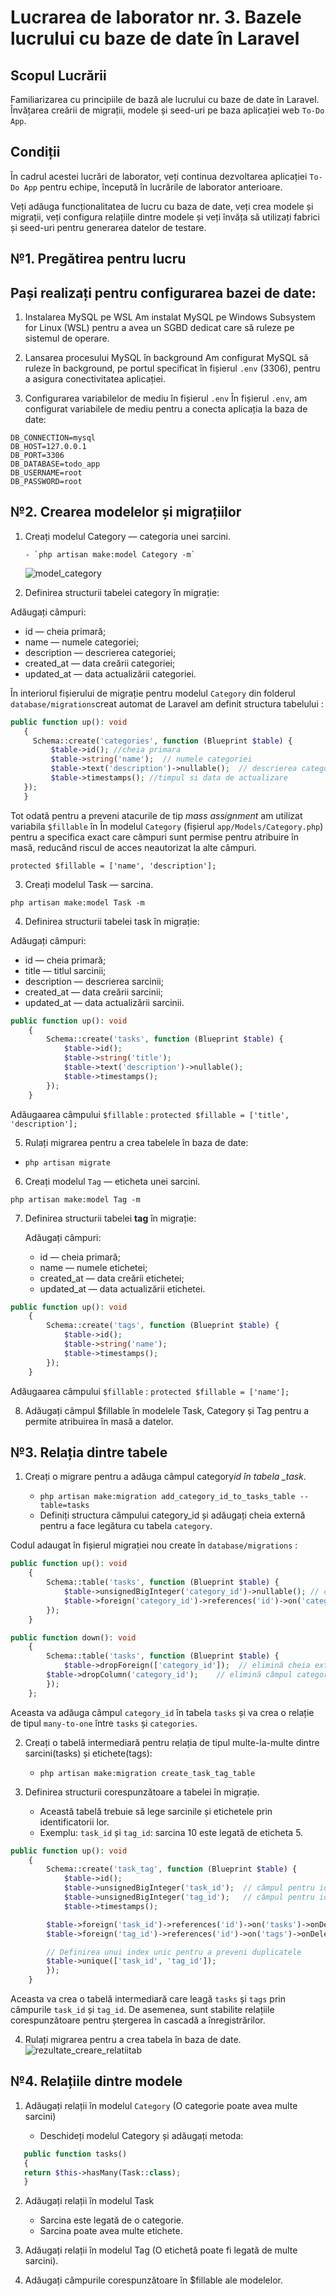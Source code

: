 # Lucrarea de laborator nr. 3. Bazele lucrului cu baze de date în Laravel

## Scopul Lucrării

Familiarizarea cu principiile de bază ale lucrului cu baze de date în Laravel. Învățarea creării de migrații, modele și seed-uri pe baza aplicației web `To-Do App`.

## Condiții

În cadrul acestei lucrări de laborator, veți continua dezvoltarea aplicației `To-Do App` pentru echipe, începută în lucrările de laborator anterioare.

Veți adăuga funcționalitatea de lucru cu baza de date, veți crea modele și migrații, veți configura relațiile dintre modele și veți învăța să utilizați fabrici și seed-uri pentru generarea datelor de testare.

## №1. Pregătirea pentru lucru

## Pași realizați pentru configurarea bazei de date:

1. Instalarea MySQL pe WSL
   Am instalat MySQL pe Windows Subsystem for Linux (WSL) pentru a avea un SGBD dedicat care să ruleze pe sistemul de operare.

2. Lansarea procesului MySQL în background
   Am configurat MySQL să ruleze în background, pe portul specificat în fișierul `.env` (3306), pentru a asigura conectivitatea aplicației.

3. Configurarea variabilelor de mediu în fișierul `.env`
   În fișierul `.env`, am configurat variabilele de mediu pentru a conecta aplicația la baza de date:

```
DB_CONNECTION=mysql
DB_HOST=127.0.0.1
DB_PORT=3306
DB_DATABASE=todo_app
DB_USERNAME=root
DB_PASSWORD=root
```

## №2. Crearea modelelor și migrațiilor

1.  Creați modelul Category — categoria unei sarcini.

        - `php artisan make:model Category -m`

    ![model_category](image.png)

2.  Definirea structurii tabelei category în migrație:

Adăugați câmpuri:

-   id — cheia primară;
-   name — numele categoriei;
-   description — descrierea categoriei;
-   created_at — data creării categoriei;
-   updated_at — data actualizării categoriei.

În interiorul fișierului de migrație pentru modelul `Category` din folderul `database/migrations`creat automat de Laravel am definit structura tabelului :

```php
public function up(): void
   {
     Schema::create('categories', function (Blueprint $table) {
         $table->id(); //cheia primara
         $table->string('name');  // numele categoriei
         $table->text('description')->nullable();  // descrierea categoriei
         $table->timestamps(); //timpul si data de actualizare
   });
   }
```

Tot odată pentru a preveni atacurile de tip _mass assignment_ am utilizat variabila `$fillable` în În modelul `Category` (fișierul `app/Models/Category.php`) pentru a specifica exact care câmpuri sunt permise pentru atribuire în masă, reducând riscul de acces neautorizat la alte câmpuri.

`protected $fillable = ['name', 'description'];`

3. Creați modelul Task — sarcina.

`php artisan make:model Task -m`

4. Definirea structurii tabelei task în migrație:

Adăugați câmpuri:

-   id — cheia primară;
-   title — titlul sarcinii;
-   description — descrierea sarcinii;
-   created_at — data creării sarcinii;
-   updated_at — data actualizării sarcinii.

```php
public function up(): void
    {
        Schema::create('tasks', function (Blueprint $table) {
            $table->id();
            $table->string('title');
            $table->text('description')->nullable();
            $table->timestamps();
        });
    }
```

Adăugaarea câmpului `$fillable` :
`protected $fillable = ['title', 'description'];`

5. Rulați migrarea pentru a crea tabelele în baza de date:

-   `php artisan migrate`

6. Creați modelul `Tag` — eticheta unei sarcini.

`php artisan make:model Tag -m`

7. Definirea structurii tabelei **tag** în migrație:

    Adăugați câmpuri:

    - id — cheia primară;
    - name — numele etichetei;
    - created_at — data creării etichetei;
    - updated_at — data actualizării etichetei.

```php
public function up(): void
    {
        Schema::create('tags', function (Blueprint $table) {
            $table->id();
            $table->string('name');
            $table->timestamps();
        });
    }
```

Adăugaarea câmpului `$fillable` :
`protected $fillable = ['name'];`

8. Adăugați câmpul $fillable în modelele Task, Category și Tag pentru a permite atribuirea în masă a datelor.

## №3. Relația dintre tabele

1. Creați o migrare pentru a adăuga câmpul category*id în tabela \_task*.

    - `php artisan make:migration add_category_id_to_tasks_table --table=tasks`
    - Definiți structura câmpului category_id și adăugați cheia externă pentru a face legătura cu tabela
      `category`.

Codul adaugat în fișierul migrației nou create în `database/migrations` :

```php
public function up(): void
    {
        Schema::table('tasks', function (Blueprint $table) {
            $table->unsignedBigInteger('category_id')->nullable(); // câmpul category_id
            $table->foreign('category_id')->references('id')->on('categories')->onDelete('set null'); // cheia externă
        });
    }
```

```php
public function down(): void
    {
        Schema::table('tasks', function (Blueprint $table) {
            $table->dropForeign(['category_id']);  // elimină cheia externă
        $table->dropColumn('category_id');    // elimină câmpul category_id
        });
    };
```

Aceasta va adăuga câmpul `category_id` în tabela `tasks` și va crea o relație de tipul `many-to-one` între `tasks` și `categories`.

2. Creați o tabelă intermediară pentru relația de tipul multe-la-multe dintre sarcini(tasks) și etichete(tags):

    - `php artisan make:migration create_task_tag_table`

3. Definirea structurii corespunzătoare a tabelei în migrație.

    - Această tabelă trebuie să lege sarcinile și etichetele prin identificatorii lor.
    - Exemplu: `task_id` și `tag_id`: sarcina 10 este legată de eticheta 5.

```php
public function up(): void
    {
        Schema::create('task_tag', function (Blueprint $table) {
            $table->id();
            $table->unsignedBigInteger('task_id');  // câmpul pentru id-ul sarcinii
            $table->unsignedBigInteger('tag_id');   // câmpul pentru id-ul etichetei
            $table->timestamps();

        $table->foreign('task_id')->references('id')->on('tasks')->onDelete('cascade'); // relație cu tasks
        $table->foreign('tag_id')->references('id')->on('tags')->onDelete('cascade');   // relație cu tags

        // Definirea unui index unic pentru a preveni duplicatele
        $table->unique(['task_id', 'tag_id']);
        });
    }
```

Aceasta va crea o tabelă intermediară care leagă `tasks` și `tags` prin câmpurile `task_id` și `tag_id`. De asemenea, sunt stabilite relațiile corespunzătoare pentru ștergerea în cascadă a înregistrărilor.

4. Rulați migrarea pentru a crea tabela în baza de date.
   ![rezultate_creare_relatiitab](image-1.png)

## №4. Relațiile dintre modele

1. Adăugați relații în modelul `Category` (O categorie poate avea multe sarcini)

    - Deschideți modelul Category și adăugați metoda:

```php
   public function tasks()
   {
   return $this->hasMany(Task::class);
   }
```

2. Adăugați relații în modelul Task

    - Sarcina este legată de o categorie.
    - Sarcina poate avea multe etichete.

3. Adăugați relații în modelul Tag (O etichetă poate fi legată de multe sarcini).
4. Adăugați câmpurile corespunzătoare în $fillable ale modelelor.

